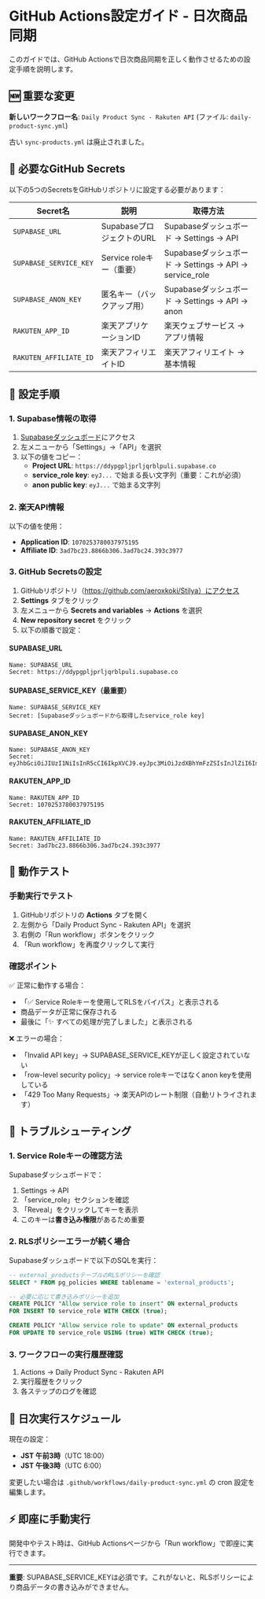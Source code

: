 # GitHub Actions設定ガイド - 日次商品同期

このガイドでは、GitHub Actionsで日次商品同期を正しく動作させるための設定手順を説明します。

## 🆕 重要な変更

**新しいワークフロー名**: `Daily Product Sync - Rakuten API` (ファイル: `daily-product-sync.yml`)

古い `sync-products.yml` は廃止されました。

## 🔑 必要なGitHub Secrets

以下の5つのSecretsをGitHubリポジトリに設定する必要があります：

| Secret名 | 説明 | 取得方法 |
|----------|------|----------|
| `SUPABASE_URL` | SupabaseプロジェクトのURL | Supabaseダッシュボード → Settings → API |
| `SUPABASE_SERVICE_KEY` | Service roleキー（重要） | Supabaseダッシュボード → Settings → API → service_role |
| `SUPABASE_ANON_KEY` | 匿名キー（バックアップ用） | Supabaseダッシュボード → Settings → API → anon |
| `RAKUTEN_APP_ID` | 楽天アプリケーションID | 楽天ウェブサービス → アプリ情報 |
| `RAKUTEN_AFFILIATE_ID` | 楽天アフィリエイトID | 楽天アフィリエイト → 基本情報 |

## 📝 設定手順

### 1. Supabase情報の取得

1. [Supabaseダッシュボード](https://supabase.com/dashboard/project/ddypgpljprljqrblpuli)にアクセス
2. 左メニューから「Settings」→「API」を選択
3. 以下の値をコピー：
   - **Project URL**: `https://ddypgpljprljqrblpuli.supabase.co`
   - **service_role key**: `eyJ...` で始まる長い文字列（重要：これが必須）
   - **anon public key**: `eyJ...` で始まる文字列

### 2. 楽天API情報

以下の値を使用：
- **Application ID**: `1070253780037975195`
- **Affiliate ID**: `3ad7bc23.8866b306.3ad7bc24.393c3977`

### 3. GitHub Secretsの設定

1. GitHubリポジトリ（https://github.com/aeroxkoki/Stilya）にアクセス
2. **Settings** タブをクリック
3. 左メニューから **Secrets and variables** → **Actions** を選択
4. **New repository secret** をクリック
5. 以下の順番で設定：

#### SUPABASE_URL
```
Name: SUPABASE_URL
Secret: https://ddypgpljprljqrblpuli.supabase.co
```

#### SUPABASE_SERVICE_KEY（最重要）
```
Name: SUPABASE_SERVICE_KEY
Secret: [Supabaseダッシュボードから取得したservice_role key]
```

#### SUPABASE_ANON_KEY
```
Name: SUPABASE_ANON_KEY
Secret: eyJhbGciOiJIUzI1NiIsInR5cCI6IkpXVCJ9.eyJpc3MiOiJzdXBhYmFzZSIsInJlZiI6ImRkeXBncGxqcHJsanFyYmxwdWxpIiwicm9sZSI6ImFub24iLCJpYXQiOjE3NDcxMDMwOTcsImV4cCI6MjA2MjY3OTA5N30.u4310NL9FYdxcMSrGxEzEXP0M5y5pDuG3_mz7IRAhMU
```

#### RAKUTEN_APP_ID
```
Name: RAKUTEN_APP_ID
Secret: 1070253780037975195
```

#### RAKUTEN_AFFILIATE_ID
```
Name: RAKUTEN_AFFILIATE_ID
Secret: 3ad7bc23.8866b306.3ad7bc24.393c3977
```

## 🧪 動作テスト

### 手動実行でテスト

1. GitHubリポジトリの **Actions** タブを開く
2. 左側から「Daily Product Sync - Rakuten API」を選択
3. 右側の「Run workflow」ボタンをクリック
4. 「Run workflow」を再度クリックして実行

### 確認ポイント

✅ 正常に動作する場合：
- 「✅ Service Roleキーを使用してRLSをバイパス」と表示される
- 商品データが正常に保存される
- 最後に「✨ すべての処理が完了しました」と表示される

❌ エラーの場合：
- 「Invalid API key」→ SUPABASE_SERVICE_KEYが正しく設定されていない
- 「row-level security policy」→ service roleキーではなくanon keyを使用している
- 「429 Too Many Requests」→ 楽天APIのレート制限（自動リトライされます）

## 🚨 トラブルシューティング

### 1. Service Roleキーの確認方法

Supabaseダッシュボードで：
1. Settings → API
2. 「service_role」セクションを確認
3. 「Reveal」をクリックしてキーを表示
4. このキーは**書き込み権限**があるため重要

### 2. RLSポリシーエラーが続く場合

Supabaseダッシュボードで以下のSQLを実行：
```sql
-- external_productsテーブルのRLSポリシーを確認
SELECT * FROM pg_policies WHERE tablename = 'external_products';

-- 必要に応じて書き込みポリシーを追加
CREATE POLICY "Allow service role to insert" ON external_products
FOR INSERT TO service_role WITH CHECK (true);

CREATE POLICY "Allow service role to update" ON external_products
FOR UPDATE TO service_role USING (true) WITH CHECK (true);
```

### 3. ワークフローの実行履歴確認

1. Actions → Daily Product Sync - Rakuten API
2. 実行履歴をクリック
3. 各ステップのログを確認

## 📅 日次実行スケジュール

現在の設定：
- **JST 午前3時**（UTC 18:00）
- **JST 午後3時**（UTC 6:00）

変更したい場合は `.github/workflows/daily-product-sync.yml` の cron 設定を編集します。

## ⚡ 即座に手動実行

開発中やテスト時は、GitHub Actionsページから「Run workflow」で即座に実行できます。

---

**重要**: SUPABASE_SERVICE_KEYは必須です。これがないと、RLSポリシーにより商品データの書き込みができません。
